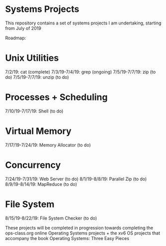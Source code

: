 # Systems Projects #

This repository contains a set of systems projects I am undertaking, starting from July of 2019

Roadmap:

# Unix Utilities #
7/2/19: cat (complete)
7/3/19-7/4/19: grep (ongoing)
7/5/19-7/7/19: zip (to do)
7/5/19-7/7/19: unzip (to do)

# Processes + Scheduling #
7/10/19-7/17/19: Shell (to do)

# Virtual Memory #
7/17/19-7/24/19: Memory Allocator (to do)

# Concurrency #
7/24/19-7/31/19: Web Server (to do)
8/1/19-8/8/19: Parallel Zip (to do)
8/9/19-8/14/19: MapReduce (to do)

# File System #
8/15/19-8/22/19: File System Checker (to do)

These projects will be completed in progression towards completing the ops-class.org
online Operating Systems projects + the xv6 OS projects that accompany the book
Operating Systems: Three Easy Pieces
